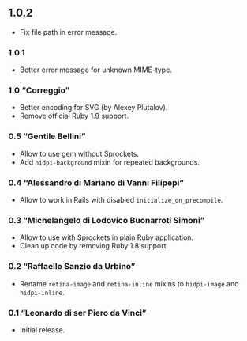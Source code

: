 ## 1.0.2
* Fix file path in error message.

### 1.0.1
* Better error message for unknown MIME-type.

### 1.0 “Correggio”
* Better encoding for SVG (by Alexey Plutalov).
* Remove official Ruby 1.9 support.

### 0.5 “Gentile Bellini”
* Allow to use gem without Sprockets.
* Add `hidpi-background` mixin for repeated backgrounds.

### 0.4 “Alessandro di Mariano di Vanni Filipepi”
* Allow to work in Rails with disabled `initialize_on_precompile`.

### 0.3 “Michelangelo di Lodovico Buonarroti Simoni”
* Allow to use with Sprockets in plain Ruby application.
* Clean up code by removing Ruby 1.8 support.

### 0.2 “Raffaello Sanzio da Urbino”
* Rename `retina-image` and `retina-inline` mixins to `hidpi-image`
  and `hidpi-inline`.

### 0.1 “Leonardo di ser Piero da Vinci”
* Initial release.
